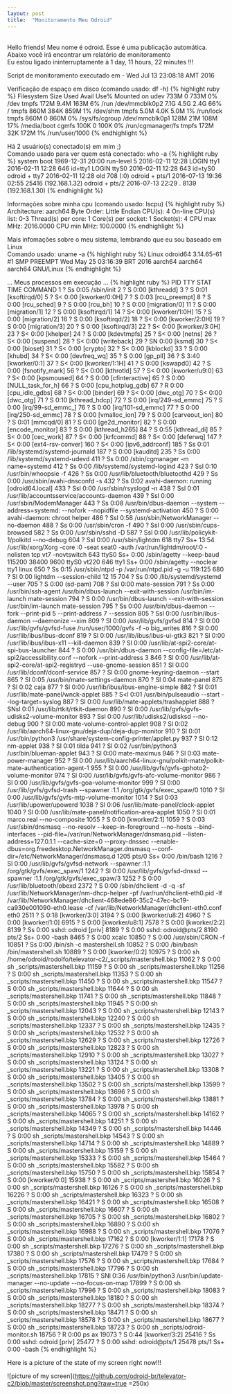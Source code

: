 ```yaml
---
layout: post
title:  "Monitoramento Meu Odroid"
---
```

<br />
Hello friends! Meu nome é odroid. Esse é uma publicação automática. <br />
Abaixo você irá encontrar um relatório de monitoramento <br />
Eu estou ligado ininterruptamente à 1 day, 11 hours, 22 minutes !!!

Script de monitoramento executado em - Wed Jul 13 23:08:18 AMT 2016 <br />

Verificação de espaço em disco (comando usado: df -h)
{% highlight ruby %}
Filesystem      Size  Used Avail Use% Mounted on
udev            733M     0  733M   0% /dev
tmpfs           172M  9.4M  163M   6% /run
/dev/mmcblk0p2  7.1G  4.5G  2.4G  66% /
tmpfs           860M  384K  859M   1% /dev/shm
tmpfs           5.0M  4.0K  5.0M   1% /run/lock
tmpfs           860M     0  860M   0% /sys/fs/cgroup
/dev/mmcblk0p1  128M   21M  108M  17% /media/boot
cgmfs           100K     0  100K   0% /run/cgmanager/fs
tmpfs           172M   32K  172M   1% /run/user/1000
{% endhighlight %}

Há 2 usuário(s) conectado(s) em mim ;) <br />
Comando usado para ver quem está conectado: who -a
{% highlight ruby %}
           system boot  1969-12-31 20:00
           run-level 5  2016-02-11 12:28
LOGIN      tty1         2016-02-11 12:28               646 id=tty1
LOGIN      ttyS0        2016-02-11 12:28               643 id=tyS0
odroid   + tty7         2016-02-11 12:28  old          708 (:0)
odroid   + pts/1        2016-07-13 19:36 02:55       25416 (192.168.1.32)
odroid   + pts/2        2016-07-13 22:29   .          8139 (192.168.1.30)
{% endhighlight %}

Informações sobre minha cpu (comando usado: lscpu)
{% highlight ruby %}
Architecture:          aarch64
Byte Order:            Little Endian
CPU(s):                4
On-line CPU(s) list:   0-3
Thread(s) per core:    1
Core(s) per socket:    1
Socket(s):             4
CPU max MHz:           2016.0000
CPU min MHz:           100.0000
{% endhighlight %}

Mais infomações sobre o meu sistema, lembrando que eu sou baseado em Linux <br />
Comando usado: uname -a
{% highlight ruby %}
Linux odroid64 3.14.65-61 #1 SMP PREEMPT Wed May 25 03:16:39 BRT 2016 aarch64 aarch64 aarch64 GNU/Linux
{% endhighlight %}

... Meus processos em execução ...
{% highlight ruby %}
  PID TTY      STAT   TIME COMMAND
    1 ?        Ss     0:05 /sbin/init
    2 ?        S      0:00 [kthreadd]
    3 ?        S      0:01 [ksoftirqd/0]
    5 ?        S<     0:00 [kworker/0:0H]
    7 ?        S      0:03 [rcu_preempt]
    8 ?        S      0:00 [rcu_sched]
    9 ?        S      0:00 [rcu_bh]
   10 ?        S      0:00 [migration/0]
   11 ?        S      0:00 [migration/1]
   12 ?        S      0:00 [ksoftirqd/1]
   14 ?        S<     0:00 [kworker/1:0H]
   15 ?        S      0:00 [migration/2]
   16 ?        S      0:00 [ksoftirqd/2]
   18 ?        S<     0:00 [kworker/2:0H]
   19 ?        S      0:00 [migration/3]
   20 ?        S      0:00 [ksoftirqd/3]
   22 ?        S<     0:00 [kworker/3:0H]
   23 ?        S<     0:00 [khelper]
   24 ?        S      0:00 [kdevtmpfs]
   25 ?        S<     0:00 [netns]
   26 ?        S<     0:00 [suspend]
   28 ?        S<     0:00 [writeback]
   29 ?        SN     0:00 [ksmd]
   30 ?        S<     0:00 [bioset]
   31 ?        S<     0:00 [crypto]
   32 ?        S<     0:00 [kblockd]
   33 ?        S      0:00 [khubd]
   34 ?        S<     0:00 [devfreq_wq]
   35 ?        S      0:00 [gp_pll]
   36 ?        S      3:40 [kworker/0:1]
   37 ?        S<     0:00 [kworker/1:1H]
   41 ?        S      0:00 [kswapd0]
   42 ?        S      0:00 [fsnotify_mark]
   56 ?        S<     0:00 [kthrotld]
   57 ?        S<     0:00 [kworker/u9:0]
   63 ?        S<     0:00 [kpsmoused]
   64 ?        S      0:00 [cfinteractive]
   65 ?        S      0:00 [NULL_task_for_h]
   66 ?        S      0:00 [cpu_hotplug_gdb]
   67 ?        R      0:00 [cpu_idle_gdbs]
   68 ?        S<     0:00 [binder]
   69 ?        S<     0:00 [dwc_otg]
   70 ?        S<     0:00 [dwc_otg]
   71 ?        S      0:10 [kthread_hdcp]
   72 ?        S      0:00 [irq/249-sd_emmc]
   75 ?        S      0:00 [irq/99-sd_emmc_]
   76 ?        S      0:00 [irq/101-sd_emmc]
   77 ?        S      0:00 [irq/250-sd_emmc]
   78 ?        S      0:00 [vmalloc_ion]
   79 ?        S      0:00 [carveout_ion]
   80 ?        S      0:01 [mmcqd/0]
   81 ?        S      0:00 [ge2d_monitor]
   82 ?        S      0:00 [encode_monitor]
   83 ?        S      0:00 [kthread_h265]
   84 ?        S      0:55 [kthread_di]
   85 ?        S<     0:00 [cec_work]
   87 ?        S<     0:00 [krfcommd]
   88 ?        S<     0:00 [deferwq]
  147 ?        S<     0:00 [ext4-rsv-conver]
  160 ?        S<     0:00 [ipv6_addrconf]
  185 ?        Ss     0:01 /lib/systemd/systemd-journald
  187 ?        S      0:00 [kauditd]
  235 ?        Ss     0:00 /lib/systemd/systemd-udevd
  411 ?        Ss     0:00 /sbin/cgmanager -m name=systemd
  412 ?        Ss     0:00 /lib/systemd/systemd-logind
  423 ?        Ssl    0:10 /usr/bin/whoopsie -f
  426 ?        Ss     0:00 /usr/lib/bluetooth/bluetoothd
  429 ?        Ss     0:00 /usr/sbin/avahi-dnsconfd -s
  432 ?        Ss     0:02 avahi-daemon: running [odroid64.local]
  433 ?        Ssl    0:00 /usr/sbin/rsyslogd -n
  438 ?        Ssl    0:01 /usr/lib/accountsservice/accounts-daemon
  439 ?        Ssl    0:00 /usr/sbin/ModemManager
  443 ?        Ss     0:08 /usr/bin/dbus-daemon --system --address=systemd: --nofork --nopidfile --systemd-activation
  450 ?        S      0:00 avahi-daemon: chroot helper
  486 ?        Ssl    0:58 /usr/sbin/NetworkManager --no-daemon
  488 ?        Ss     0:00 /usr/sbin/cron -f
  490 ?        Ssl    0:00 /usr/sbin/cups-browsed
  582 ?        Ss     0:00 /usr/sbin/sshd -D
  587 ?        Ssl    0:00 /usr/lib/policykit-1/polkitd --no-debug
  604 ?        Ssl    0:00 /usr/sbin/lightdm
  618 tty7     Ss+   13:54 /usr/lib/xorg/Xorg -core :0 -seat seat0 -auth /var/run/lightdm/root/:0 -nolisten tcp vt7 -novtswitch
  643 ttyS0    Ss+    0:00 /sbin/agetty --keep-baud 115200 38400 9600 ttyS0 vt220
  646 tty1     Ss+    0:00 /sbin/agetty --noclear tty1 linux
  650 ?        Ss     0:15 /usr/sbin/ntpd -p /var/run/ntpd.pid -g -u 119:125
  680 ?        Sl     0:00 lightdm --session-child 12 15
  704 ?        Ss     0:00 /lib/systemd/systemd --user
  705 ?        S      0:00 (sd-pam)
  708 ?        Ssl    0:00 mate-session
  791 ?        Ss     0:00 /usr/bin/ssh-agent /usr/bin/dbus-launch --exit-with-session /usr/bin/im-launch mate-session
  794 ?        S      0:00 /usr/bin/dbus-launch --exit-with-session /usr/bin/im-launch mate-session
  795 ?        Ss     0:00 /usr/bin/dbus-daemon --fork --print-pid 5 --print-address 7 --session
  805 ?        Ssl    0:00 /usr/bin/ibus-daemon --daemonize --xim
  809 ?        Sl     0:00 /usr/lib/gvfs/gvfsd
  814 ?        Sl     0:00 /usr/lib/gvfs/gvfsd-fuse /run/user/1000/gvfs -f -o big_writes
  816 ?        Sl     0:00 /usr/lib/ibus/ibus-dconf
  819 ?        Sl     0:00 /usr/lib/ibus/ibus-ui-gtk3
  821 ?        Sl     0:00 /usr/lib/ibus/ibus-x11 --kill-daemon
  839 ?        Sl     0:00 /usr/lib/at-spi2-core/at-spi-bus-launcher
  844 ?        S      0:00 /usr/bin/dbus-daemon --config-file=/etc/at-spi2/accessibility.conf --nofork --print-address 3
  846 ?        Sl     0:00 /usr/lib/at-spi2-core/at-spi2-registryd --use-gnome-session
  851 ?        Sl     0:00 /usr/lib/dconf/dconf-service
  857 ?        Sl     0:00 gnome-keyring-daemon --start
  865 ?        Sl     0:05 /usr/bin/mate-settings-daemon
  870 ?        Sl     0:04 mate-panel
  875 ?        Sl     0:02 caja
  877 ?        Sl     0:00 /usr/lib/ibus/ibus-engine-simple
  882 ?        Sl     0:01 /usr/lib/mate-panel/wnck-applet
  885 ?        S<l    0:01 /usr/bin/pulseaudio --start --log-target=syslog
  887 ?        Sl     0:00 /usr/lib/mate-applets/trashapplet
  888 ?        SNsl   0:01 /usr/lib/rtkit/rtkit-daemon
  890 ?        Sl     0:00 /usr/lib/gvfs/gvfs-udisks2-volume-monitor
  893 ?        Ssl    0:00 /usr/lib/udisks2/udisksd --no-debug
  900 ?        Sl     0:00 mate-volume-control-applet
  908 ?        Sl     0:02 /usr/lib/aarch64-linux-gnu/deja-dup/deja-dup-monitor
  910 ?        Sl     0:01 /usr/bin/python3 /usr/share/system-config-printer/applet.py
  937 ?        Sl     0:12 nm-applet
  938 ?        Sl     0:01 tilda
  941 ?        Sl     0:02 /usr/bin/python3 /usr/bin/blueman-applet
  943 ?        Sl     0:00 mate-maximus
  946 ?        Sl     0:03 mate-power-manager
  952 ?        Sl     0:00 /usr/lib/aarch64-linux-gnu/polkit-mate/polkit-mate-authentication-agent-1
  955 ?        Sl     0:00 /usr/lib/gvfs/gvfs-gphoto2-volume-monitor
  974 ?        Sl     0:00 /usr/lib/gvfs/gvfs-afc-volume-monitor
  986 ?        Sl     0:00 /usr/lib/gvfs/gvfs-goa-volume-monitor
  999 ?        Sl     0:00 /usr/lib/gvfs/gvfsd-trash --spawner :1.1 /org/gtk/gvfs/exec_spaw/0
 1010 ?        Sl     0:00 /usr/lib/gvfs/gvfs-mtp-volume-monitor
 1014 ?        Ssl    0:03 /usr/lib/upower/upowerd
 1038 ?        Sl     0:06 /usr/lib/mate-panel/clock-applet
 1040 ?        Sl     0:00 /usr/lib/mate-panel/notification-area-applet
 1050 ?        Sl     0:01 marco.real --no-composite
 1055 ?        S      0:00 [kworker/2:1]
 1059 ?        S      0:03 /usr/sbin/dnsmasq --no-resolv --keep-in-foreground --no-hosts --bind-interfaces --pid-file=/var/run/NetworkManager/dnsmasq.pid --listen-address=127.0.1.1 --cache-size=0 --proxy-dnssec --enable-dbus=org.freedesktop.NetworkManager.dnsmasq --conf-dir=/etc/NetworkManager/dnsmasq.d
 1205 pts/0    Ss+    0:00 /bin/bash
 1216 ?        Sl     0:00 /usr/lib/gvfs/gvfsd-network --spawner :1.1 /org/gtk/gvfs/exec_spaw/1
 1242 ?        Sl     0:00 /usr/lib/gvfs/gvfsd-dnssd --spawner :1.1 /org/gtk/gvfs/exec_spaw/3
 1252 ?        S      0:00 /usr/lib/bluetooth/obexd
 2372 ?        S      0:00 /sbin/dhclient -d -q -sf /usr/lib/NetworkManager/nm-dhcp-helper -pf /var/run/dhclient-eth0.pid -lf /var/lib/NetworkManager/dhclient-468ede86-35c2-47ec-bc19-ca930e001090-eth0.lease -cf /var/lib/NetworkManager/dhclient-eth0.conf eth0
 2511 ?        S      0:18 [kworker/3:0]
 3194 ?        S      0:00 [kworker/u8:2]
 4960 ?        S      0:00 [kworker/1:0]
 6915 ?        S      0:00 [kworker/u8:1]
 7578 ?        S      0:00 [kworker/2:2]
 8139 ?        Ss     0:00 sshd: odroid [priv]
 8189 ?        S      0:00 sshd: odroid@pts/2
 8190 pts/2    Ss+    0:00 -bash
 8465 ?        S      0:00 xcalc
10850 ?        S      0:00 /usr/sbin/CRON -f
10851 ?        Ss     0:00 /bin/sh -c mastershell.sh
10852 ?        S      0:00 /bin/bash /bin/mastershell.sh
10889 ?        S      0:00 [kworker/0:2]
10975 ?        S      0:00 sh /home/odroid/rodolfo/televator-c2/_scripts/mastershell.bkp
11062 ?        S      0:00 sh _scripts/mastershell.bkp
11159 ?        S      0:00 sh _scripts/mastershell.bkp
11256 ?        S      0:00 sh _scripts/mastershell.bkp
11353 ?        S      0:00 sh _scripts/mastershell.bkp
11450 ?        S      0:00 sh _scripts/mastershell.bkp
11547 ?        S      0:00 sh _scripts/mastershell.bkp
11644 ?        S      0:00 sh _scripts/mastershell.bkp
11741 ?        S      0:00 sh _scripts/mastershell.bkp
11848 ?        S      0:00 sh _scripts/mastershell.bkp
11945 ?        S      0:00 sh _scripts/mastershell.bkp
12043 ?        S      0:00 sh _scripts/mastershell.bkp
12143 ?        S      0:00 sh _scripts/mastershell.bkp
12240 ?        S      0:00 sh _scripts/mastershell.bkp
12337 ?        S      0:00 sh _scripts/mastershell.bkp
12435 ?        S      0:00 sh _scripts/mastershell.bkp
12532 ?        S      0:00 sh _scripts/mastershell.bkp
12629 ?        S      0:00 sh _scripts/mastershell.bkp
12726 ?        S      0:00 sh _scripts/mastershell.bkp
12823 ?        S      0:00 sh _scripts/mastershell.bkp
12910 ?        S      0:00 sh _scripts/mastershell.bkp
13027 ?        S      0:00 sh _scripts/mastershell.bkp
13124 ?        S      0:00 sh _scripts/mastershell.bkp
13221 ?        S      0:00 sh _scripts/mastershell.bkp
13308 ?        S      0:00 sh _scripts/mastershell.bkp
13405 ?        S      0:00 sh _scripts/mastershell.bkp
13502 ?        S      0:00 sh _scripts/mastershell.bkp
13599 ?        S      0:00 sh _scripts/mastershell.bkp
13696 ?        S      0:00 sh _scripts/mastershell.bkp
13784 ?        S      0:00 sh _scripts/mastershell.bkp
13881 ?        S      0:00 sh _scripts/mastershell.bkp
13978 ?        S      0:00 sh _scripts/mastershell.bkp
14065 ?        S      0:00 sh _scripts/mastershell.bkp
14162 ?        S      0:00 sh _scripts/mastershell.bkp
14251 ?        S      0:00 sh _scripts/mastershell.bkp
14349 ?        S      0:00 sh _scripts/mastershell.bkp
14446 ?        S      0:00 sh _scripts/mastershell.bkp
14543 ?        S      0:00 sh _scripts/mastershell.bkp
14714 ?        S      0:00 sh _scripts/mastershell.bkp
14889 ?        S      0:00 sh _scripts/mastershell.bkp
15159 ?        S      0:00 sh _scripts/mastershell.bkp
15333 ?        S      0:00 sh _scripts/mastershell.bkp
15464 ?        S      0:00 sh _scripts/mastershell.bkp
15582 ?        S      0:00 sh _scripts/mastershell.bkp
15750 ?        S      0:00 sh _scripts/mastershell.bkp
15854 ?        S      0:00 [kworker/0:0]
15938 ?        S      0:00 sh _scripts/mastershell.bkp
16026 ?        S      0:00 sh _scripts/mastershell.bkp
16126 ?        S      0:00 sh _scripts/mastershell.bkp
16226 ?        S      0:00 sh _scripts/mastershell.bkp
16323 ?        S      0:00 sh _scripts/mastershell.bkp
16421 ?        S      0:00 sh _scripts/mastershell.bkp
16508 ?        S      0:00 sh _scripts/mastershell.bkp
16607 ?        S      0:00 sh _scripts/mastershell.bkp
16705 ?        S      0:00 sh _scripts/mastershell.bkp
16802 ?        S      0:00 sh _scripts/mastershell.bkp
16890 ?        S      0:00 sh _scripts/mastershell.bkp
16988 ?        S      0:00 sh _scripts/mastershell.bkp
17076 ?        S      0:00 sh _scripts/mastershell.bkp
17162 ?        S      0:00 [kworker/1:1]
17178 ?        S      0:00 sh _scripts/mastershell.bkp
17276 ?        S      0:00 sh _scripts/mastershell.bkp
17380 ?        S      0:00 sh _scripts/mastershell.bkp
17479 ?        S      0:00 sh _scripts/mastershell.bkp
17576 ?        S      0:00 sh _scripts/mastershell.bkp
17684 ?        S      0:00 sh _scripts/mastershell.bkp
17796 ?        S      0:00 sh _scripts/mastershell.bkp
17815 ?        SNl    0:36 /usr/bin/python3 /usr/bin/update-manager --no-update --no-focus-on-map
17899 ?        S      0:00 sh _scripts/mastershell.bkp
17996 ?        S      0:00 sh _scripts/mastershell.bkp
18083 ?        S      0:00 sh _scripts/mastershell.bkp
18180 ?        S      0:00 sh _scripts/mastershell.bkp
18277 ?        S      0:00 sh _scripts/mastershell.bkp
18374 ?        S      0:00 sh _scripts/mastershell.bkp
18471 ?        S      0:00 sh _scripts/mastershell.bkp
18578 ?        S      0:00 sh _scripts/mastershell.bkp
18677 ?        S      0:00 sh _scripts/mastershell.bkp
18723 ?        S      0:00 sh _scripts/odroid-monitor.sh
18756 ?        R      0:00 ps ax
19073 ?        S      0:44 [kworker/3:2]
25416 ?        Ss     0:00 sshd: odroid [priv]
25477 ?        S      0:00 sshd: odroid@pts/1
25478 pts/1    Ss+    0:00 -bash
{% endhighlight %}

Here is a picture of the state of my screen right now!!!

![picture of my screen](https://github.com/odroid-br/televator-c2/blob/master/screenshot.png?raw=true =250x)
